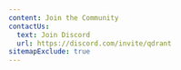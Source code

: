 ```yaml
---
content: Join the Community
contactUs:
  text: Join Discord
  url: https://discord.com/invite/qdrant
sitemapExclude: true
---
```



